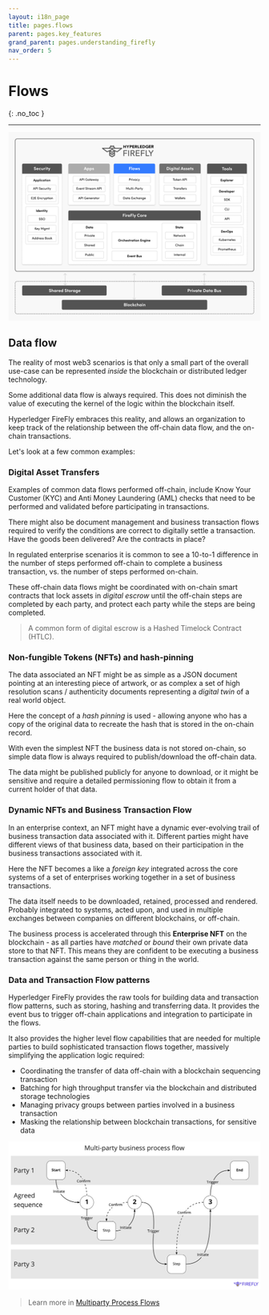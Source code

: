 ```yaml
---
layout: i18n_page
title: pages.flows
parent: pages.key_features
grand_parent: pages.understanding_firefly
nav_order: 5
---
```


# Flows
{: .no_toc }

---

![Hyperledger FireFly Data Flow Features](../../images/firefly_functionality_overview_flows.png)

## Data flow

The reality of most web3 scenarios is that only a small part of the overall use-case
can be represented _inside_ the blockchain or distributed ledger technology.

Some additional data flow is always required. This does not diminish the value of
executing the kernel of the logic within the blockchain itself.

Hyperledger FireFly embraces this reality, and allows an organization to keep track
of the relationship between the off-chain data flow, and the on-chain transactions.

Let's look at a few common examples:

### Digital Asset Transfers

Examples of common data flows performed off-chain, include Know Your Customer (KYC)
and Anti Money Laundering (AML) checks that need to be performed and validated
before participating in transactions.

There might also be document management and business transaction flows required to
verify the conditions are correct to digitally settle a transaction.
Have the goods been delivered? Are the contracts in place?

In regulated enterprise scenarios it is common to see a 10-to-1 difference in the number
of steps performed off-chain to complete a business transaction, vs. the number
of steps performed on-chain.

These off-chain data flows might be coordinated with on-chain smart contracts
that lock assets in _digital escrow_ until the off-chain steps are completed by each party,
and protect each party while the steps are being completed.

> A common form of digital escrow is a Hashed Timelock Contract (HTLC).

### Non-fungible Tokens (NFTs) and hash-pinning

The data associated an NFT might be as simple as a JSON document pointing at an interesting
piece of artwork, or as complex a set of high resolution scans / authenticity documents
representing a _digital twin_ of a real world object.

Here the concept of a _hash pinning_ is used - allowing anyone who has a copy of the original data
to recreate the hash that is stored in the on-chain record.

With even the simplest NFT the business data is not stored on-chain, so simple data flow is
always required to publish/download the off-chain data.

The data might be published publicly for anyone to download, or it might be sensitive and require
a detailed permissioning flow to obtain it from a current holder of that data.

### Dynamic NFTs and Business Transaction Flow

In an enterprise context, an NFT might have a dynamic ever-evolving trail of business transaction
data associated with it. Different parties might have different views of that business data, based
on their participation in the business transactions associated with it.

Here the NFT becomes a like a _foreign key_ integrated across the core systems of a set of enterprises
working together in a set of business transactions.

The data itself needs to be downloaded, retained, processed and rendered.
Probably integrated to systems, acted upon, and used in multiple exchanges between companies
on different blockchains, or off-chain.

The business process is accelerated through this **Enterprise NFT** on the blockchain - as all parties
have _matched_ or _bound_ their own private data store to that NFT. This means they are confident
to be executing a business transaction against the same person or thing in the world.

### Data and Transaction Flow patterns

Hyperledger FireFly provides the raw tools for building data and transaction flow patterns, such
as storing, hashing and transferring data. It provides the event bus to trigger off-chain
applications and integration to participate in the flows.

It also provides the higher level flow capabilities that are needed for multiple parties to
build sophisticated transaction flows together, massively simplifying the application logic required:

- Coordinating the transfer of data off-chain with a blockchain sequencing transaction
- Batching for high throughput transfer via the blockchain and distributed storage technologies
- Managing privacy groups between parties involved in a business transaction
- Masking the relationship between blockchain transactions, for sensitive data

![Multi-party business process flow](../../images/multiparty_business_process_flow.jpg)

> Learn more in [Multiparty Process Flows](../multiparty/multiparty_flow.html)

